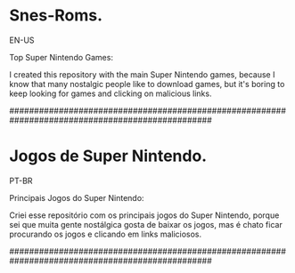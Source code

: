 # Snes-Roms.

EN-US

Top Super Nintendo Games:

I created this repository with the main Super Nintendo games, 
because I know that many nostalgic people like to download games, 
but it's boring to keep looking for games and clicking on malicious links.

#################################################################################################

# Jogos de Super Nintendo.

PT-BR

Principais Jogos do Super Nintendo:

Criei esse repositório com os principais jogos do Super Nintendo, 
porque sei que muita gente nostálgica gosta de baixar os jogos, 
mas é chato ficar procurando os jogos e clicando em links maliciosos.

#################################################################################################

